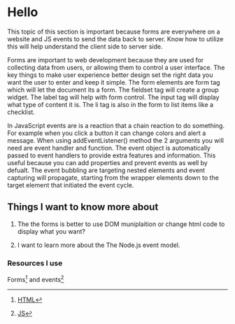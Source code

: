 # Hello

This topic of this section is important because forms are everywhere on a website and JS events to send the data back to server. Know how to utilize this will help understand the client side to server side.

Forms are important to web development because they are used for collecting data from users, or allowing them to control a user interface. The key things to make user experience better design set the right data you want the user to enter and keep it simple. The form elements are form tag which will let the document its a form. The fieldset tag will create a group widget. The label tag will help with form control. The input tag will display what type of content it is. The li tag is also in the form to list items like a checklist.

In JavaScript events are is a reaction that a chain reaction to do something. For example when you click a button it can change colors and alert a message. When using addEventListener() method the 2 arguments you will need are event handler and function. The event object is automatically passed to event handlers to provide extra features and information. This useful because you can add properties and prevent events as well by defualt. The event bubbling are targeting nested elements and event capturing will propagate, starting from the wrapper elements down to the target element that initiated the event cycle.

## Things I want to know more about

1. The the forms is better to use DOM muniplaition or change html code to display what you want?

2. I want to learn more about the The Node.js event model.

### Resources I use

Forms[^1] and events[^note]

[^1]: [HTML](https://developer.mozilla.org/en-US/docs/Learn/Forms/Your_first_form)
[^note]: [JS](https://developer.mozilla.org/en-US/docs/Learn/JavaScript/Building_blocks/Events)

